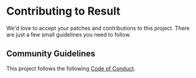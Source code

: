 # Contributing to Result
We'd love to accept your patches and contributions to this project. There are just a few small guidelines you need to follow.

## Community Guidelines
This project follows the following [Code of Conduct][code-of-conduct].

[code-of-conduct]: https://github.com/alliander-opensource/Result/blob/master/CODE_OF_CONDUCT.md
